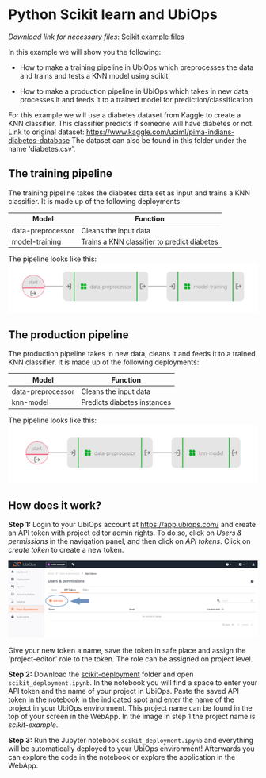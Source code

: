# Python Scikit learn and UbiOps

_Download link for necessary files_: [Scikit example files](https://download-github.ubiops.com/#!/home?url=https://github.com/UbiOps/cookbook/tree/master/scikit-deployment/scikit-deployment)

In this example we will show you the following:

- How to make a training pipeline in UbiOps which preprocesses the data and trains and tests a KNN model using scikit

- How to make a production pipeline in UbiOps which takes in new data, processes it and feeds it to a trained model for 
prediction/classification

For this example we will use a diabetes dataset from Kaggle to create a KNN classifier. This classifier predicts 
if someone will have diabetes or not. Link to original dataset: https://www.kaggle.com/uciml/pima-indians-diabetes-database
The dataset can also be found in this folder under the name 'diabetes.csv'.


## The training pipeline

The training pipeline takes the diabetes data set as input and trains a KNN classifier.
It is made up of the following deployments:

| Model | Function |
|-------|----------|
| data-preprocessor | Cleans the input data |
| model-training | Trains a KNN classifier to predict diabetes |

The pipeline looks like this:
![Training Pipeline](training_pipeline.png)


## The production pipeline

The production pipeline takes in new data, cleans it and feeds it to a trained KNN classifier. 
It is made up of the following deployments:

| Model | Function |
|-------|----------|
| data-preprocessor | Cleans the input data |
| knn-model | Predicts diabetes instances |

The pipeline looks like this:
![Production Pipeline](production_pipeline.png)


## How does it work?

**Step 1:** Login to your UbiOps account at https://app.ubiops.com/ and create an API token with project editor
admin rights. To do so, click on *Users & permissions* in the navigation panel, and then click on *API tokens*.
Click on *create token* to create a new token.

![Creating an API token](api_token_screenshot.png)

Give your new token a name, save the token in safe place and assign the 'project-editor' role to the token.
The role can be assigned on project level.

**Step 2:** Download the [scikit-deployment](https://download-github.ubiops.com/#!/home?url=https://github.com/UbiOps/cookbook/tree/master/scikit-deployment/scikit-deployment) folder and open `scikit_deployment.ipynb`. In the notebook you will find a space
to enter your API token and the name of your project in UbiOps. Paste the saved API token in the notebook in the indicated spot
and enter the name of the project in your UbiOps environment. This project name can be found in the top of your screen in the
WebApp. In the image in step 1 the project name is *scikit-example*.

**Step 3:** Run the Jupyter notebook `scikit_deployment.ipynb` and everything
 will be automatically deployed to your UbiOps environment! 
Afterwards you can explore the code in the notebook or explore the application in the WebApp.
